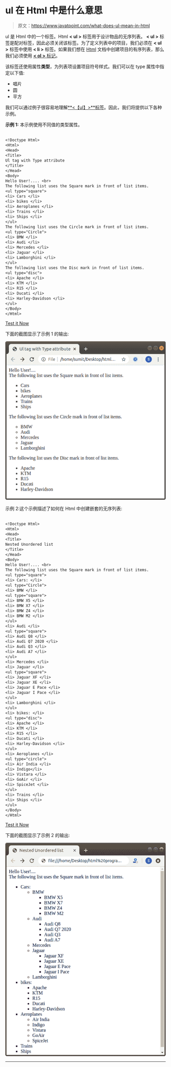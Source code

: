 # ul 在 Html 中是什么意思

> 原文：<https://www.javatpoint.com/what-does-ul-mean-in-html>

ul 是 Html 中的一个标签。Html **< ul >** 标签用于设计物品的无序列表。 **< ul >** 标签是配对标签，因此必须关闭该标签。为了定义列表中的项目，我们必须在 **< ul >** 标签中使用 **< li >** 标签。如果我们想在 [Html](https://www.javatpoint.com/html-tutorial) 文档中创建项目的有序列表，那么我们必须使用 [**< ol >** 标记](https://www.javatpoint.com/html-ordered-list)。

该标签还使用属性**类型**，为列表项设置项目符号样式。我们可以在 type 属性中指定以下值:

*   唱片
*   圆
*   平方

我们可以通过例子很容易地理解[**<【ul】>**标签](https://www.javatpoint.com/html-unordered-list)。因此，我们将提供以下各种示例。

**示例 1:** 本示例使用不同值的类型属性。

```

<!Doctype Html>
<Html>   
<Head>    
<Title>   
Ul tag with Type attribute
</Title>
</Head>
<Body> 
Hello User!.... <br>
The following list uses the Square mark in front of list items. 
<ul type="square">
<li> Cars </li>
<li> bikes </li>
<li> Aeroplanes </li>
<li> Trains </li>
<li> Ships </li>
</ul>
The following list uses the Circle mark in front of list items. 
<ul type="Circle">
<li> BMW </li>
<li> Audi </li>
<li> Mercedes </li>
<li> Jaguar </li>
<li> Lamborghini </li>
</ul>
The following list uses the Disc mark in front of list items. 
<ul type="disc">
<li> Apache </li>
<li> KTM </li>
<li> R15 </li>
<li> Ducati </li>
<li> Harley-Davidson </li>
</ul>
</Body> 
</Html>

```

[Test it Now](https://www.javatpoint.com/oprweb/test.jsp?filename=what-does-ul-mean-in-html-1)

下面的截图显示了示例 1 的输出:

![What does ul mean in Html](img/63c98ae76863b62e9002209de88d72ea.png)

示例 2:这个示例描述了如何在 Html 中创建嵌套的无序列表:

```

<!Doctype Html>
<Html>   
<Head>    
<Title>   
Nested Unordered list
</Title>
</Head>
<Body> 
Hello User!.... <br>
The following list uses the Square mark in front of list items. 
<ul type="square">
<li> Cars: </li>
<ul type="Circle">
<li> BMW </li>
<ul type="square">
<li> BMW X5 </li>
<li> BMW X7 </li>
<li> BMW Z4 </li>
<li> BMW M2 </li>
</ul>
<li> Audi </li>
<ul type="square">
<li> Audi Q8 </li>
<li> Audi Q7 2020 </li>
<li> Audi Q3 </li>
<li> Audi A7 </li>
</ul>
<li> Mercedes </li>
<li> Jaguar </li>
<ul type="square">
<li> Jaguar XF </li>
<li> Jaguar XE </li>
<li> Jaguar E Pace </li>
<li> Jaguar I Pace </li>
</ul>
<li> Lamborghini </li>
</ul>
<li> bikes: </li>
<ul type="disc">
<li> Apache </li>
<li> KTM </li>
<li> R15 </li>
<li> Ducati </li>
<li> Harley-Davidson </li>
</ul>
<li> Aeroplanes </li>
<ul type="circle">
<li> Air India </li>
<li> Indigo</li>
<li> Vistara </li>
<li> GoAir </li>
<li> SpiceJet </li>
</ul>
<li> Trains </li>
<li> Ships </li>
</ul>
</Body> 
</Html>

```

[Test it Now](https://www.javatpoint.com/oprweb/test.jsp?filename=what-does-ul-mean-in-html-2)

下面的截图显示了示例 2 的输出:

![What does ul mean in Html](img/de06389944c240cb90c1f71104ca6b28.png)

* * *